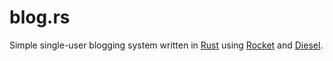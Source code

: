 # blog.rs
Simple single-user blogging system written in [Rust](https://www.rust-lang.org/en-US/) using  [Rocket](rocket.rs) and [Diesel](diesel.rs).
